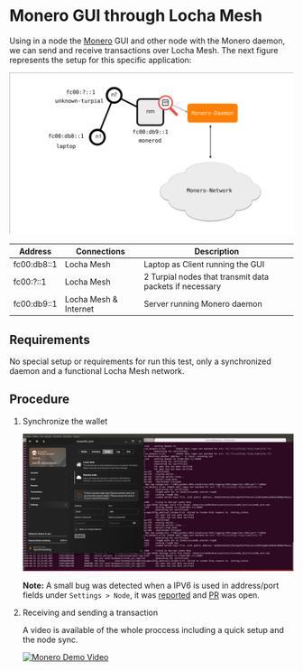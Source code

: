 # Monero GUI through Locha Mesh

Using in a node the [Monero] GUI and other node with the Monero daemon, we can send and receive transactions over Locha Mesh. The next figure represents the setup for this specific application:

![demo_monero](../../pics/demo_monero.svg)

| Address     | Connections | Description                                            |
|-------------|-------------|--------------------------------------------------------|
| fc00:db8::1 | Locha Mesh  | Laptop as Client running the GUI                       |
| fc00:?::1   | Locha Mesh  |2 Turpial nodes that transmit data packets if necessary |
| fc00:db9::1 | Locha Mesh & Internet | Server running Monero daemon                 |

## Requirements

No special setup or requirements for run this test, only a synchronized daemon and a functional Locha Mesh network.

## Procedure

1. Synchronize the wallet

   ![Monero GUI](../../pics/monero_gui.png)

   **Note:** A small bug was detected when a IPV6 is used in address/port fields under `Settings > Node`, it was [reported] and [PR] was open.

2. Receiving and sending a transaction

   A video is available of the whole proccess including a quick setup and the node sync.

   [![Monero Demo Video](https://img.youtube.com/vi/pe9Buhp9OD8/0.jpg)](https://www.youtube.com/watch?v=pe9Buhp9OD8)



[Monero]: https://web.getmonero.org/
[reported]: https://github.com/monero-project/monero-gui/issues/2971
[PR]: https://github.com/monero-project/monero-gui/pull/2973